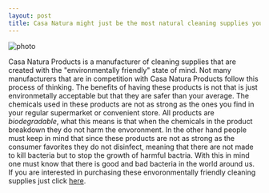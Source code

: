 ```yaml
---
layout: post
title: Casa Natura might just be the most natural cleaning supplies you can get my friends
---
```

![photo](https://farm8.staticflickr.com/7362/15951619194_fc36e615f0_z.jpg)

Casa Natura Products is a manufacturer of cleaning supplies that are created with the "environmentally friendly" state of mind.
Not many manufacturers that are in competition with Casa Natura Products follow this process of thinking. The benefits of having these products is not that is just environmetally acceptable but that they are safer than your average.
The chemicals used in these products are not as strong as the ones you find in your regular supermarket or convenient store. All products are *biodegradable*, what this means is that when the chemicals in the product breakdown they do not harm the envoronment.
In the other hand people must keep in mind that since these products are not as strong as the consumer favorites they do not disinfect, meaning that there are not made to kill bacteria but to stop the growth of harmful bactria.
With this in mind one must know that there is good and bad bacteria in the world around us. If you are interested in purchasing these envoronmentally friendly cleaning supplies just click [here](http://casanaturaproducts.com).
